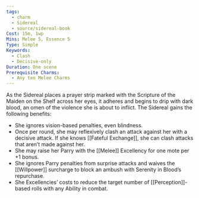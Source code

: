 ```yaml
---
tags:
  - charm
  - Sidereal
  - source/sidereal-book
Cost: 15m, 1wp
Mins: Melee 5, Essence 5
Type: Simple
Keywords:
  - Clash
  - Decisive-only
Duration: One scene
Prerequisite Charms:
  - Any ten Melee Charms
---
```

As the Sidereal places a prayer strip marked with the Scripture of the Maiden on the Shelf across her eyes, it adheres and begins to drip with dark blood, an omen of the violence she is about to inflict. The Sidereal gains the following benefits: 
-  She ignores vision-based penalties, even blindness. 
-  Once per round, she may reflexively clash an attack against her with a decisive attack. If she knows [[Fateful Exchange]], she can clash attacks that aren’t made against her. 
-  She may raise her Parry with the [[Melee]] Excellency for one mote per +1 bonus. 
-  She ignores Parry penalties from surprise attacks and waives the [[Willpower]] surcharge to block an ambush with Serenity in Blood’s repurchase. 
-  She Excellencies’ costs to reduce the target number of [[Perception]]-based rolls with any Ability in combat.